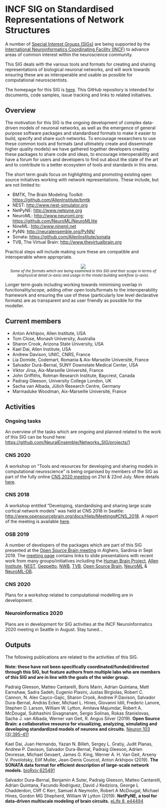 # INCF SIG on Standardised Representations of Network Structures

A number of [Special Interest Groups (SIGs)](https://www.incf.org/activities/special-interest-groups) 
are being supported by the [International Neuroinformatics Coordinating Facility (INCF)](https://www.incf.org) 
to advance areas of common interest within the neuroscience community.  

This SIG deals with the various tools and formats for creating and sharing representations 
of biological neuronal networks, and will work towards ensuring these are as interoperable 
and usable as possible for computational neuroscientists. 

The homepage for this SIG is [here](https://www.incf.org/sig/standardised-representations-network-structures). 
This GitHub repository is intended for documents, code samples, issue tracking and links to related initiatives. 

## Overview

The motivation for this SIG is the ongoing development of complex data-driven models 
of neuronal networks, as well as the emergence of general purpose software packages 
and standardised formats to make it easier to build, specify and share such networks. 
To encourage researchers to use these common tools and formats (and ultimately create 
and disseminate higher quality models) we have gathered together developers creating 
these packages to share code and ideas, to encourage interoperability and have a 
forum for users and developers to find out about the state of the art and to contribute 
to a better ecosystem of tools and standards in this area.


The short term goals focus on highlighting and promoting existing open source initiatives working with network representations. These include, but are not limited to:  

- BMTK, The Brain Modeling Toolkit: https://github.com/AllenInstitute/bmtk 
- NEST: http://www.nest-simulator.org
- NetPyNE: http://www.netpyne.org   
- NeuroML: http://www.neuroml.org; https://github.com/NeuroML/NeuroMLlite 
- NineML: http://www.nineml.net
- PyNN: http://neuralensemble.org/PyNN/ 
- Sonata: https://github.com/AllenInstitute/sonata 
- TVB, The Virtual Brain: http://www.thevirtualbrain.org 

Practical steps will include making sure these are compatible and interoperable where appropriate.

<p align="center"><img src="images/Formats.png"><br/><sup><i>Some of the formats 
which are being examined in this SIG and their scope in terms of biophysical detail 
(x-axis) and usage in the model building workflow (y-axis).</i></sup></p>

Longer term goals including working towards minimising overlap in functionality/scope, 
adding other open tools/formats to the interoperability framework and ensuring 
the use of these (particularly low level declarative formats) are as transparent 
and as user friendly as possible for the modeller. 

## Current members

- Anton Arkhipov, Allen Institute, USA
- Tom Close, Monash University, Australia
- Sharon Crook, Arizona State University, USA
- Kael Dai, Allen Institute, USA
- Andrew Davison, UNIC, CNRS, France
- Lia Domide, Codemart, Romania & Aix-Marseille Université, France
- Salvador Durá-Bernal, SUNY Downstate Medical Center, USA
- Viktor Jirsa, Aix-Marseille Université, France
- John Griffiths, Rotman Research Institute, Baycrest, Canada
- Padraig Gleeson, University College London, UK
- Sacha van Albada, Jülich Research Centre, Germany
- Marmaduke Woodman, Aix-Marseille Université, France


## Activities

### Ongoing tasks

An overview of the tasks which are ongoing and planned related to the work of this SIG can be found here: https://github.com/NeuralEnsemble/Networks_SIG/projects/1

### CNS 2020

A workshop on "Tools and resources for developing and sharing models in computational neuroscience" is being organised by members of the SIG as part of the fully online [CNS 2020 meeting](https://www.cnsorg.org/cns-2020) on 21st & 22nd July. More details [here](https://neuralensemble.github.io/Networks_SIG/CNS2020). 

### CNS 2018

A workshop entitled “Developing, standardising and sharing large scale cortical 
network models” was held at CNS 2018 in Seattle: http://www.opensourcebrain.org/docs/Help/Meetings#CNS_2018. 
A report of the meeting is available [here](Report_CNS2018_Workshop.md). 

### OSB 2019

A number of developers of the packages which are part of this SIG presented at the 
[Open Source Brain meeting](http://www.opensourcebrain.org/docs/Help/Meetings#OSB_2019) in Alghero, Sardinia in Sept 2019. The [meeting page](http://www.opensourcebrain.org/docs/Help/Meetings#OSB_2019) contains links to slide presentations with recent work from many groups/initiatives including the [Human Brain Project](https://github.com/OpenSourceBrain/OSB_Documentation/raw/master/resources/docs/OSB2019/OSB_2019_yann.pptx), [Allen Institute](https://github.com/OpenSourceBrain/OSB_Documentation/raw/master/resources/docs/OSB2019/2019-09-OSB_YazanBilleh_v2.pptx), [NEST](https://github.com/OpenSourceBrain/OSB_Documentation/raw/master/resources/docs/OSB2019/multi-area_model_OSB_workshop_2019.pdf), [Geppetto](https://github.com/OpenSourceBrain/OSB_Documentation/raw/master/resources/docs/OSB2019/Geppetto_Presentation_OSB_2019.pdf), [NWB](https://github.com/OpenSourceBrain/OSB_Documentation/raw/master/resources/docs/OSB2019/2019_09_09_opensourcebrain_nwbn_overview.pdf), [TVB](https://github.com/OpenSourceBrain/OSB_Documentation/raw/master/resources/docs/OSB2019/tvb_osb2019.pdf), [Open Source Brain](https://github.com/OpenSourceBrain/OSB_Documentation/raw/master/resources/docs/OSB2019/OSB_NeuroML_Intro_Sardinia19.pptx), [NeuroML](https://github.com/OpenSourceBrain/OSB_Documentation/raw/master/resources/docs/OSB2019/MultiscaleNetworksNeuroML_Sardinia19.pptx) & [NeuroML-DB](https://github.com/OpenSourceBrain/OSB_Documentation/raw/master/resources/docs/OSB2019/OSB_NeuroML2019.pdf).


### CNS 2020

Plans for a workshop related to computational modelling are in development.

### Neuroinformatics 2020

Plans are in development for SIG activities at the INCF Neuroinformatics 2020 meeting in Seattle in August. Stay tuned...

## Outputs

The following publications are related to the activities of this SIG. 

**Note: these have not been specifically coordinated/funded/directed through this SIG, but feature 
 authors from multiple labs who are members of this SIG and are in line with the goals of the wider group.**


Padraig Gleeson, Matteo Cantarelli, Boris Marin, Adrian Quintana, Matt Earnshaw, Sadra Sadeh, Eugenio Piasini, Justas Birgiolas, Robert C. Cannon, N. Alex Cayco-Gajic,
Sharon Crook, Andrew P.Davison, Salvador Dura-Bernal, András Ecker, Michael L. Hines, Giovanni Idili, Frederic Lanore, Stephen D. Larson, William W. Lytton,
Amitava Majumdar, Robert A. McDougal, Subhashini Sivagnanam, Sergio Solinas, Rokas Stanislovas, Sacha J. van Albada, Werner van Geit, R. Angus Silver (2019). 
**Open Source Brain: a collaborative resource for visualizing, analyzing, simulating and developing standardized models of neurons and circuits.** [Neuron 103 (3):395–411](https://www.sciencedirect.com/science/article/pii/S0896627319304441)

Kael Dai, Juan Hernando, Yazan N. Billeh, Sergey L. Gratiy, Judit Planas, Andrew P. Davison, Salvador Dura-Bernal, Padraig Gleeson, Adrien Devresse, 
Michael Gevaert, James G. King, Werner A. H. Van Geit, Arseny V. Povolotsky, Eilif Muller, Jean-Denis Courcol, Anton Arkhipov (2019). 
**The SONATA data format for efficient description of large-scale network models.** [bioRxiv 625491](https://www.biorxiv.org/content/10.1101/625491v1)

Salvador Dura-Bernal, Benjamin A Suter, Padraig Gleeson, Matteo Cantarelli, Adrian Quintana, Facundo Rodriguez, David J Kedziora, George L Chadderdon, 
Cliff C Kerr, Samuel A Neymotin, Robert A McDougal, Michael Hines, Gordon MG Shepherd, William W Lytton (2019). 
**NetPyNE, a tool for data-driven multiscale modeling of brain circuits.** [eLife 8, e44494](https://elifesciences.org/articles/44494)
